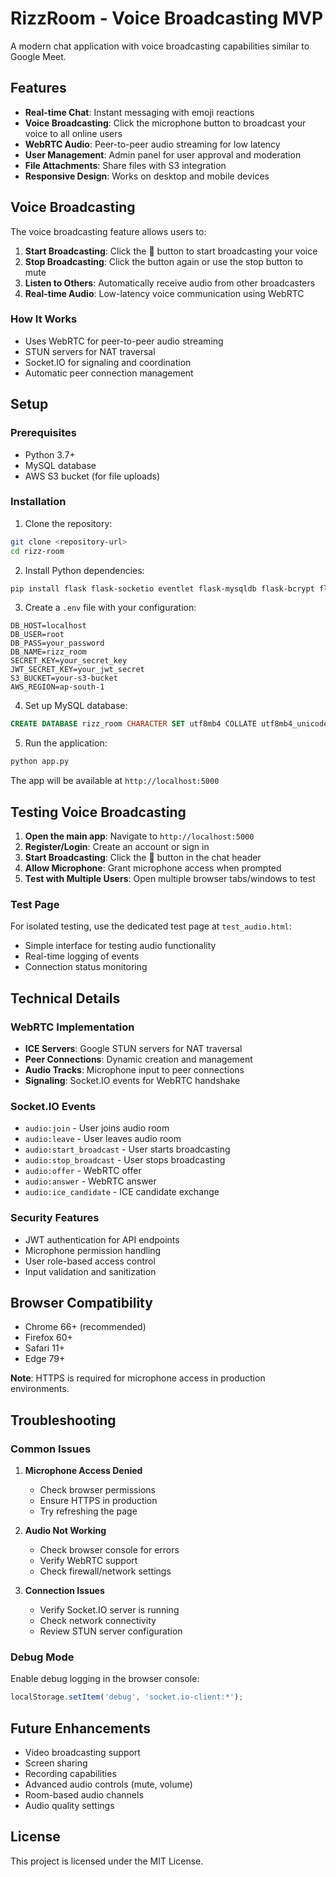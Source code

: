 # RizzRoom - Voice Broadcasting MVP

A modern chat application with voice broadcasting capabilities similar to Google Meet.

## Features

- **Real-time Chat**: Instant messaging with emoji reactions
- **Voice Broadcasting**: Click the microphone button to broadcast your voice to all online users
- **WebRTC Audio**: Peer-to-peer audio streaming for low latency
- **User Management**: Admin panel for user approval and moderation
- **File Attachments**: Share files with S3 integration
- **Responsive Design**: Works on desktop and mobile devices

## Voice Broadcasting

The voice broadcasting feature allows users to:

1. **Start Broadcasting**: Click the 🎤 button to start broadcasting your voice
2. **Stop Broadcasting**: Click the button again or use the stop button to mute
3. **Listen to Others**: Automatically receive audio from other broadcasters
4. **Real-time Audio**: Low-latency voice communication using WebRTC

### How It Works

- Uses WebRTC for peer-to-peer audio streaming
- STUN servers for NAT traversal
- Socket.IO for signaling and coordination
- Automatic peer connection management

## Setup

### Prerequisites

- Python 3.7+
- MySQL database
- AWS S3 bucket (for file uploads)

### Installation

1. Clone the repository:
```bash
git clone <repository-url>
cd rizz-room
```

2. Install Python dependencies:
```bash
pip install flask flask-socketio eventlet flask-mysqldb flask-bcrypt flask-jwt-extended boto3 python-dotenv
```

3. Create a `.env` file with your configuration:
```env
DB_HOST=localhost
DB_USER=root
DB_PASS=your_password
DB_NAME=rizz_room
SECRET_KEY=your_secret_key
JWT_SECRET_KEY=your_jwt_secret
S3_BUCKET=your-s3-bucket
AWS_REGION=ap-south-1
```

4. Set up MySQL database:
```sql
CREATE DATABASE rizz_room CHARACTER SET utf8mb4 COLLATE utf8mb4_unicode_ci;
```

5. Run the application:
```bash
python app.py
```

The app will be available at `http://localhost:5000`

## Testing Voice Broadcasting

1. **Open the main app**: Navigate to `http://localhost:5000`
2. **Register/Login**: Create an account or sign in
3. **Start Broadcasting**: Click the 🎤 button in the chat header
4. **Allow Microphone**: Grant microphone access when prompted
5. **Test with Multiple Users**: Open multiple browser tabs/windows to test

### Test Page

For isolated testing, use the dedicated test page at `test_audio.html`:
- Simple interface for testing audio functionality
- Real-time logging of events
- Connection status monitoring

## Technical Details

### WebRTC Implementation

- **ICE Servers**: Google STUN servers for NAT traversal
- **Peer Connections**: Dynamic creation and management
- **Audio Tracks**: Microphone input to peer connections
- **Signaling**: Socket.IO events for WebRTC handshake

### Socket.IO Events

- `audio:join` - User joins audio room
- `audio:leave` - User leaves audio room
- `audio:start_broadcast` - User starts broadcasting
- `audio:stop_broadcast` - User stops broadcasting
- `audio:offer` - WebRTC offer
- `audio:answer` - WebRTC answer
- `audio:ice_candidate` - ICE candidate exchange

### Security Features

- JWT authentication for API endpoints
- Microphone permission handling
- User role-based access control
- Input validation and sanitization

## Browser Compatibility

- Chrome 66+ (recommended)
- Firefox 60+
- Safari 11+
- Edge 79+

**Note**: HTTPS is required for microphone access in production environments.

## Troubleshooting

### Common Issues

1. **Microphone Access Denied**
   - Check browser permissions
   - Ensure HTTPS in production
   - Try refreshing the page

2. **Audio Not Working**
   - Check browser console for errors
   - Verify WebRTC support
   - Check firewall/network settings

3. **Connection Issues**
   - Verify Socket.IO server is running
   - Check network connectivity
   - Review STUN server configuration

### Debug Mode

Enable debug logging in the browser console:
```javascript
localStorage.setItem('debug', 'socket.io-client:*');
```

## Future Enhancements

- Video broadcasting support
- Screen sharing
- Recording capabilities
- Advanced audio controls (mute, volume)
- Room-based audio channels
- Audio quality settings

## License

This project is licensed under the MIT License.
